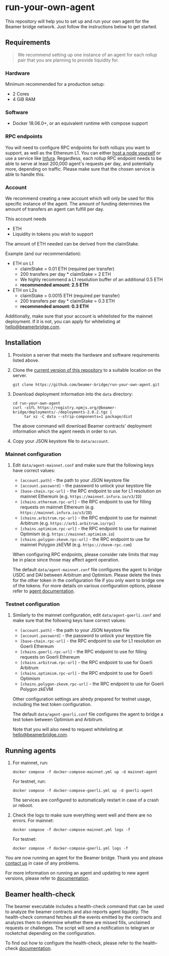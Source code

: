# run-your-own-agent

This repository will help you to set up and run your own agent for the Beamer
bridge network. Just follow the instructions below to get started.

## Requirements

> We recommend setting up one instance of an agent for each rollup pair that you
> are planning to provide liquidity for.

### Hardware

Minimum recommended for a production setup:

* 2 Cores
* 4 GiB RAM

### Software

* Docker 18.06.0+, or an equivalent runtime with compose support

### RPC endpoints

You will need to configure RPC endpoints for both rollups you want to support,
as well as the Ethereum L1. You can either [host a node
yourself](https://ethereum.org/en/developers/docs/nodes-and-clients/run-a-node/)
or use a service like [Infura](https://infura.io/). Regardless, each rollup RPC
endpoint needs to be able to serve at least 200,000 agent's requests per day,
and potentially more, depending on traffic. Please make sure that the chosen
service is able to handle this.

### Account

We recommend creating a new account which will only be used for this specific
instance of the agent. The amount of funding determines the amount of transfers an agent can fulfill per day.

This account needs 

* ETH
* Liquidity in tokens you wish to support

The amount of ETH needed can be derived from the claimStake.

Example (and our recommendation):

* ETH on L1
  * claimStake = 0.01 ETH (required per transfer)
  * 200 transfers per day * claimStake = 2 ETH
  * We highly recommend a L1 resolution buffer of an additional 0.5 ETH
  * **recommended amount: 2.5 ETH**
* ETH on L2s
  * claimStake = 0.0015 ETH (required per transfer)
  * 200 transfers per day * claimStake = 0.3 ETH
  * **recommended amount: 0.3 ETH**

Additionally, make sure that your account is whitelisted for the mainnet deployment.
If it is not, you can apply for whitelisting at hello@beamerbridge.com.

## Installation

1. Provision a server that meets the hardware and software requirements listed
   above.

2. Clone the [current version of this
   repository](https://github.com/beamer-bridge/run-your-own-agent) to
   a suitable location on the server.

   ```shell
   git clone https://github.com/beamer-bridge/run-your-own-agent.git
   ```

3. Download deployment information into the `data` directory:

    ```shell
    cd run-your-own-agent
    curl -sSfL https://registry.npmjs.org/@beamer-bridge/deployments/-/deployments-2.0.2.tgz |
         tar xz -C data --strip-components=1 package/dist
    ```

   The above command will download Beamer contracts' deployment information which the
   agent needs in order to run.

4. Copy your JSON keystore file to `data/account`.


### Mainnet configuration

1. Edit `data/agent-mainnet.conf` and make sure that the following keys have correct values:

    - `[account.path]` - the path to your JSON keystore file
    - `[account.password]` - the password to unlock your keystore file
    - `[base-chain.rpc-url]` - the RPC endpoint to use for L1 resolution on mainnet Ethereum (e.g. `https://mainnet.infura.io/v3/ID`)
    - `[chains.ethereum.rpc-url]` - the RPC endpoint to use for filling requests on mainnet Ethereum (e.g. `https://mainnet.infura.io/v3/ID`)
    - `[chains.arbitrum.rpc-url]` - the RPC endpoint to use for mainnet Arbitrum (e.g. `https://arb1.arbitrum.io/rpc`)
    - `[chains.optimism.rpc-url]` - the RPC endpoint to use for mainnet Optimism (e.g. `https://mainnet.optimism.io`)
    - `[chains.polygon-zkevm.rpc-url]` - the RPC endpoint to use for mainnet Polygon zkEVM (e.g. `https://zkevm-rpc.com`)

   When configuring RPC endpoints, please consider rate limits that may be in
   place since those may affect agent operation.

   The default `data/agent-mainnet.conf` file configures the agent to bridge USDC and DAI
   between Arbitrum and Optimism. Please delete the lines for the other token in the 
   configuration file if you only want to bridge one of the tokens. For more details on 
   various configuration options, please refer to 
   [agent documentation](https://docs.beamerbridge.com/configuration.html).

### Testnet configuration

1. Similarly to the mainnet configuration, edit `data/agent-goerli.conf` and make
   sure that the following keys have correct values:

    - `[account.path]` - the path to your JSON keystore file
    - `[account.password]` - the password to unlock your keystore file
    - `[base-chain.rpc-url]` - the RPC endpoint to use for L1 resolution on Goerli Ethereum
    - `[chains.goerli.rpc-url]` - the RPC endpoint to use for filling requests on Goerli Ethereum
    - `[chains.arbitrum.rpc-url]` - the RPC endpoint to use for Goerli Arbitrum
    - `[chains.optimism.rpc-url]` - the RPC endpoint to use for Goerli Optimism
    - `[chains.polygon-zkevm.rpc-url]` - the RPC endpoint to use for Goerli Polygon zkEVM

   Other configuration settings are alredy prepared for testnet usage,
   including the test token configuration.

   The default `data/agent-goerli.conf` file configures the agent to bridge a
   test token between Optimism and Arbitrum.

   Note that you will also need to request whitelisting at hello@beamerbridge.com.

## Running agents

1. For mainnet, run:

   ```
   docker compose -f docker-compose-mainnet.yml up -d mainnet-agent
   ```

   For testnet, run:

   ```
   docker compose -f docker-compose-goerli.yml up -d goerli-agent
   ```

   The services are configured to automatically restart in case of a crash or reboot.

1. Check the logs to make sure everything went well and there are no errors.
   For mainnet:

   ```
   docker compose -f docker-compose-mainnet.yml logs -f
   ```

   For testnet:

   ```
   docker compose -f docker-compose-goerli.yml logs -f
   ```

You are now running an agent for the Beamer bridge. Thank you and please
[contact us](mailto:contact@beamerbridge.com) in case of any problems.

For more information on running an agent and updating to new agent versions,
please refer to [documentation](https://docs.beamerbridge.com/running.html).

## Beamer health-check

The beamer executable includes a health-check command that can be used to
analyze the beamer contracts and also reports agent liquidity. The health-check command
fetches all the events emitted by the contracts and analyzes them to determine
whether there are missed fills, unclaimed requests or challenges. The script will
send a notification to telegram or rocketchat depending on the configuration.

To find out how to configure the health-check, please refer to the health-check 
[documentation](https://docs.beamerbridge.com/configuration.html#notification-system).
